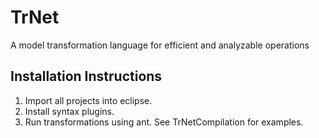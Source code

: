 # TrNet
A model transformation language for efficient and analyzable operations

## Installation Instructions

1. Import all projects into eclipse.
2. Install syntax plugins.
3. Run transformations using ant. See TrNetCompilation for examples.
